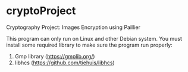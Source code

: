 # cryptoProject
Cryptography Project: Images Encryption using Paillier

This program can only run on Linux and other Debian system. You must install some required library to make sure the program run properly:
1. Gmp library (https://gmplib.org/)
2. libhcs (https://github.com/tiehuis/libhcs)
